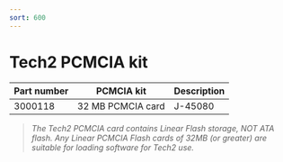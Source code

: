 ```yaml
---
sort: 600
---
```


# Tech2 PCMCIA kit

| Part number | PCMCIA kit        | Description |
| ----------- | ----------------- | ----------- |
| 3000118     | 32 MB PCMCIA card | J-45080     |

> _The Tech2 PCMCIA card contains Linear Flash storage, NOT ATA flash. Any Linear PCMCIA Flash cards of 32MB \(or greater\) are suitable for loading software for Tech2 use._
